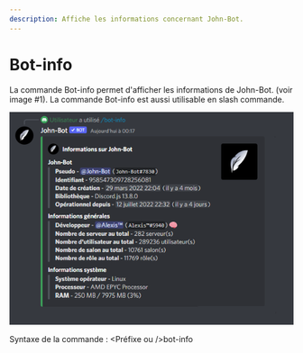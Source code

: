 ```yaml
---
description: Affiche les informations concernant John-Bot.
---
```


# Bot-info

La commande Bot-info permet d'afficher les informations de John-Bot. (voir image #1). La commande Bot-info est aussi utilisable en slash commande.

![Image #1](../../../.gitbook/assets/Botinfo.png)

Syntaxe de la commande : \<Préfixe ou />bot-info
